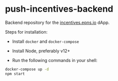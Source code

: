 # push-incentives-backend
Backend repository for the [incentives.epns.io](https://incentives.epns.io) dApp.

Steps for installation:

- Install `docker` and `docker-compose`

- Install Node, preferably v12+

- Run the following commands in your shell:

```bash
docker-compose up -d
npm start
```
